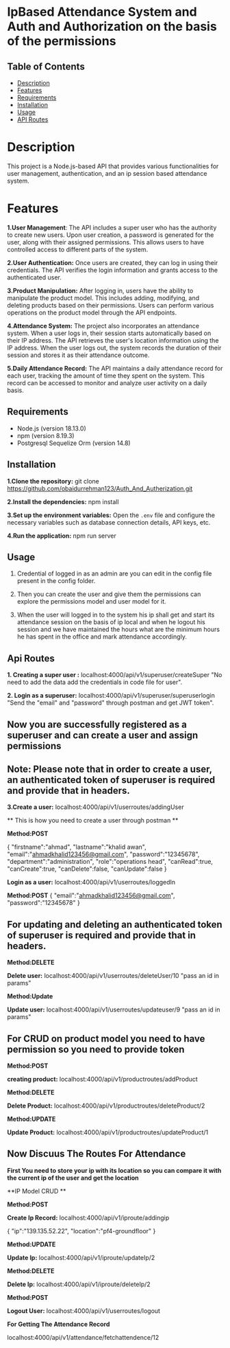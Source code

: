# IpBased Attendance System and Auth and Authorization on the basis of the permissions

## Table of Contents
- [Description](#description)
- [Features](#features)
- [Requirements](#requirements)
- [Installation](#installation)
- [Usage](#usage)
- [API Routes](#apiroutes)

# Description
This project is a Node.js-based API that provides various functionalities for user management, authentication, and an ip session based attendance system.
# Features
**1.User Management**: The API includes a super user who has the authority to create new users. Upon user creation, a password is generated for the user, along with their assigned permissions. This allows users to have controlled access to different parts of the system.

**2.User Authentication:** Once users are created, they can log in using their credentials. The API verifies the login information and grants access to the authenticated user.

**3.Product Manipulation:** After logging in, users have the ability to manipulate the product model. This includes adding, modifying, and deleting products based on their permissions. Users can perform various operations on the product model through the API endpoints.

**4.Attendance System:** The project also incorporates an attendance system. When a user logs in, their session starts automatically based on their IP address. The API retrieves the user's location information using the IP address. When the user logs out, the system records the duration of their session and stores it as their attendance outcome.

**5.Daily Attendance Record:** The API maintains a daily attendance record for each user, tracking the amount of time they spent on the system. This record can be accessed to monitor and analyze user activity on a daily basis.

## Requirements
- Node.js (version 18.13.0)
- npm (version 8.19.3)
- Postgresql Sequelize Orm (version 14.8) 

## Installation

**1.Clone the repository:** git clone https://github.com/obaidurrehman123/Auth_And_Autherization.git

**2.Install the dependencies:** npm install

**3.Set up the environment variables:** Open the `.env` file and configure the necessary variables such as database connection details, API keys, etc.

**4.Run the application:** npm run server

## Usage

1. Credential of logged in as an admin are you can edit in the config file present in the config folder.

2. Then you can create the user and give them the permissions can explore the permissions model and user model for it.

3. When the user will logged in to the system his ip shall get and start its attendance session on the basis of ip local and when he logout his session and we have maintained the hours what are the minimum hours he has spent in the office and mark attendance accordingly.

## Api Routes

**1. Creating a super user :** localhost:4000/api/v1/superuser/createSuper  "No need to add the data add the credentials in code file for user".

**2. Login as a superuser:** localhost:4000/api/v1/superuser/superuserlogin "Send the "email" and "password" through postman and get JWT token".

## Now you are successfully registered as a superuser and can create a user and assign permissions

## Note: Please note that in order to create a user, an authenticated token of superuser is required and provide that in headers.

**3.Create a user:** localhost:4000/api/v1/userroutes/addingUser 

** This is how you need to create a user through postman **

**Method:POST**

{
  "firstname":"ahmad",
  "lastname":"khalid awan",
  "email":"ahmadkhalid123456@gmail.com",
  "password":"12345678",
  "department":"administration",
  "role":"operations head",
  "canRead":true,
  "canCreate":true,
  "canDelete":false,
  "canUpdate":false
}

**Login as a user:** localhost:4000/api/v1/userroutes/loggedIn 

**Method:POST**
{
   "email":"ahmadkhalid123456@gmail.com",
   "password":"12345678"
}

## For updating and deleting an authenticated token of superuser is required and provide that in headers.

**Method:DELETE**

**Delete user:** localhost:4000/api/v1/userroutes/deleteUser/10 "pass an id in params"

**Method:Update**

**Update user:** localhost:4000/api/v1/userroutes/updateuser/9 "pass an id in params"

## For CRUD on product model you need to have permission so you need to provide token 

**Method:POST**

**creating product:** localhost:4000/api/v1/productroutes/addProduct

**Method:DELETE**

**Delete Product:** localhost:4000/api/v1/productroutes/deleteProduct/2

**Method:UPDATE**

**Update Product:** localhost:4000/api/v1/productroutes/updateProduct/1

## Now Discuus The Routes For Attendance

**First You need to store your ip with its location so you can compare it with the current ip of the user and get the location**

**IP Model CRUD **

**Method:POST**

**Create Ip Record:** localhost:4000/api/v1/iproute/addingip

{
  "ip":"139.135.52.22",
  "location":"pf4-groundfloor"
}

**Method:UPDATE**

**Update Ip:** localhost:4000/api/v1/iproute/updateIp/2

**Method:DELETE**

**Delete Ip:** localhost:4000/api/v1/iproute/deleteIp/2

**Method:POST**

**Logout User:** localhost:4000/api/v1/userroutes/logout

**For Getting The Attendance Record**

localhost:4000/api/v1/attendance/fetchattendence/12

















   












